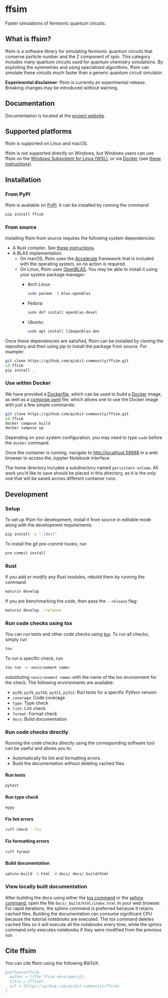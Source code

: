 # ffsim

Faster simulations of fermionic quantum circuits.

## What is ffsim?

<!-- start what-is-ffsim -->

ffsim is a software library for simulating fermionic quantum circuits that conserve particle number
and the Z component of spin. This category includes many quantum circuits used for quantum chemistry simulations.
By exploiting the symmetries and using specialized algorithms, ffsim can simulate these circuits much faster
than a generic quantum circuit simulator.

**Experimental disclaimer**: ffsim is currently an experimental release. Breaking changes may be introduced without warning.

<!-- end what-is-ffsim -->

## Documentation

Documentation is located at the [project website](https://qiskit-community.github.io/ffsim/).

## Supported platforms

ffsim is supported on Linux and macOS.

ffsim is not supported directly on Windows, but Windows users can use ffsim on the [Windows Subsystem for Linux (WSL)](https://learn.microsoft.com/en-us/windows/wsl/), or via [Docker](https://www.docker.com/) (see [these instructions](#use-within-docker)).

## Installation

### From PyPI

<!-- start install-from-pypi -->

ffsim is available on [PyPI](https://pypi.org/project/ffsim/). It can be installed by running the command

```bash
pip install ffsim
```

<!-- end install-from-pypi -->

### From source

Installing ffsim from source requires the following system dependencies:

- A Rust compiler. See [these instructions](https://www.rust-lang.org/tools/install).
- A BLAS implementation.
  - On macOS, ffsim uses the [Accelerate](https://developer.apple.com/documentation/accelerate) framework that is included with the operating system, so no action is required.
  - On Linux, ffsim uses [OpenBLAS](https://www.openblas.net/). You may be able to install it using your system package manager:
    - Arch Linux:

      ```bash
      sudo pacman -S blas-openblas
      ```

    - Fedora:

      ```bash
      sudo dnf install openblas-devel
      ```

    - Ubuntu:

      ```bash
      sudo apt install libopenblas-dev
      ```

Once these dependencies are satisfied, ffsim can be installed by cloning the repository and then using pip to install the package from source. For example:

```bash
git clone https://github.com/qiskit-community/ffsim.git
cd ffsim
pip install .
```

### Use within Docker

We have provided a [Dockerfile](Dockerfile), which can be used to build a [Docker](https://www.docker.com/) image, as well as a [compose.yaml](compose.yaml) file, which allows one to use the Docker image with just a few simple commands:

```bash
git clone https://github.com/qiskit-community/ffsim.git
cd ffsim
docker compose build
docker compose up
```

Depending on your system configuration, you may need to type `sudo` before the `docker` command.

Once the container is running, navigate to <http://localhost:58888> in a web browser to access the Jupyter Notebook interface.

The home directory includes a subdirectory named `persistent-volume`. All work you’d like to save should be placed in this directory, as it is the only one that will be saved across different container runs.

## Development

### Setup

To set up ffsim for development, install it from source in editable mode along with the development requirements:

```bash
pip install -e ".[dev]"
```

To install the git pre-commit hooks, run

```bash
pre-commit install
```

### Rust

If you add or modify any Rust modules, rebuild them by running the command

```bash
maturin develop
```

If you are benchmarking the code, then pass the `--release` flag:

```bash
maturin develop --release
```

### Run code checks using tox

You can run tests and other code checks using [tox](https://tox.wiki/en/latest/).
To run all checks, simply run

```bash
tox
```

To run a specific check, run

```bash
tox run -e <environment name>
```

substituting `<environment name>` with the name of the tox environment for the check. The following environments are available:

- `py38`, `py39`, `py310`, `py311`, `py312`: Run tests for a specific Python version
- `coverage`: Code coverage
- `type`: Type check
- `lint`: Lint check
- `format`: Format check
- `docs`: Build documentation

### Run code checks directly

Running the code checks directly using the corresponding software tool can be useful and allows you to:

- Automatically fix lint and formatting errors.
- Build the documentation without deleting cached files.

#### Run tests

```bash
pytest
```

#### Run type check

```bash
mypy
```

#### Fix lint errors

```bash
ruff check --fix
```

#### Fix formatting errors

```bash
ruff format
```

#### Build documentation

```bash
sphinx-build -b html -W docs/ docs/_build/html
```

### View locally built documentation

After building the docs using either the [tox command](#run-code-checks-using-tox) or the [sphinx command](#build-documentation), open the file `docs/_build/html/index.html` in your web browser. For rapid iterations, the sphinx command is preferred because it retains cached files.
Building the documentation can consume significant CPU because the tutorial notebooks are executed.
The tox command deletes cached files so it will execute all the notebooks every time, while the sphinx command only executes notebooks if they were modified from the previous run.

## Cite ffsim

You can cite ffsim using the following BibTeX:

```bibtex
@software{ffsim,
  author = {{The ffsim developers}},
  title = {ffsim},
  url = {https://github.com/qiskit-community/ffsim}
}
```
